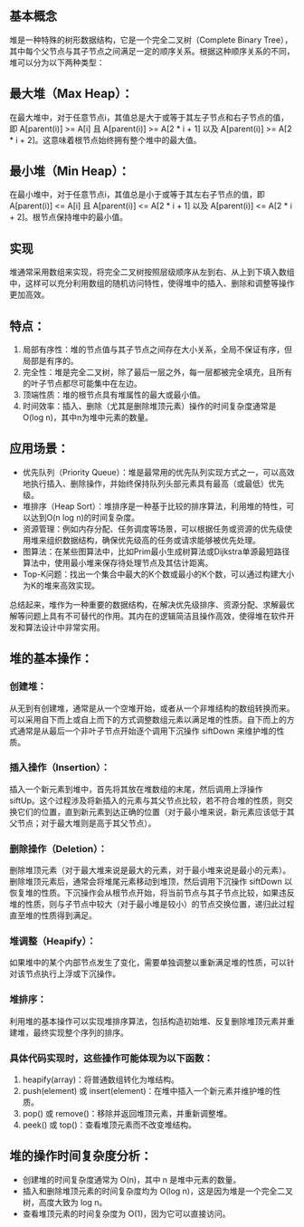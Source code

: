 ## 基本概念

堆是一种特殊的树形数据结构，它是一个完全二叉树（Complete Binary Tree），其中每个父节点与其子节点之间满足一定的顺序关系。根据这种顺序关系的不同，堆可以分为以下两种类型：

## 最大堆（Max Heap）：

在最大堆中，对于任意节点i，其值总是大于或等于其左子节点和右子节点的值，即 A[parent(i)] >= A[i] 且 A[parent(i)] >= A[2 * i + 1] 以及 A[parent(i)] >= A[2 * i + 2]。这意味着根节点始终拥有整个堆中的最大值。

## 最小堆（Min Heap）：

在最小堆中，对于任意节点i，其值总是小于或等于其左右子节点的值，即 A[parent(i)] <= A[i] 且 A[parent(i)] <= A[2 * i + 1] 以及 A[parent(i)] <= A[2 * i + 2]。根节点保持堆中的最小值。

## 实现

堆通常采用数组来实现，将完全二叉树按照层级顺序从左到右、从上到下填入数组中，这样可以充分利用数组的随机访问特性，使得堆中的插入、删除和调整等操作更加高效。

## 特点：

1. 局部有序性：堆的节点值与其子节点之间存在大小关系，全局不保证有序，但局部是有序的。
2. 完全性：堆是完全二叉树，除了最后一层之外，每一层都被完全填充，且所有的叶子节点都尽可能集中在左边。
3. 顶端性质：堆的根节点具有堆属性的最大或最小值。
4. 时间效率：插入、删除（尤其是删除堆顶元素）操作的时间复杂度通常是O(log n)，其中n为堆中元素的数量。

## 应用场景：

- 优先队列（Priority Queue）：堆是最常用的优先队列实现方式之一，可以高效地执行插入、删除操作，并始终保持队列头部元素具有最高（或最低）优先级。
- 堆排序（Heap Sort）：堆排序是一种基于比较的排序算法，利用堆的特性，可以达到O(n log n)的时间复杂度。
- 资源管理：例如内存分配、任务调度等场景，可以根据任务或资源的优先级使用堆来组织数据结构，确保优先级高的任务或请求能够被优先处理。
- 图算法：在某些图算法中，比如Prim最小生成树算法或Dijkstra单源最短路径算法中，使用最小堆来保存待处理节点及其估计距离。
- Top-K问题：找出一个集合中最大的K个数或最小的K个数，可以通过构建大小为K的堆来高效实现。

总结起来，堆作为一种重要的数据结构，在解决优先级排序、资源分配、求解最优解等问题上具有不可替代的作用。其内在的逻辑简洁且操作高效，使得堆在软件开发和算法设计中非常实用。

## 堆的基本操作：

### 创建堆：

从无到有创建堆，通常是从一个空堆开始，或者从一个非堆结构的数组转换而来。可以采用自下而上或自上而下的方式调整数组元素以满足堆的性质。自下而上的方式通常是从最后一个非叶子节点开始逐个调用下沉操作 siftDown 来维护堆的性质。

### 插入操作（Insertion）：

插入一个新元素到堆中，首先将其放在堆数组的末尾，然后调用上浮操作 siftUp。这个过程涉及将新插入的元素与其父节点比较，若不符合堆的性质，则交换它们的位置，直到新元素到达正确的位置（对于最小堆来说，新元素应该低于其父节点；对于最大堆则是高于其父节点）。

### 删除操作（Deletion）：

删除堆顶元素（对于最大堆来说是最大的元素，对于最小堆来说是最小的元素）。删除堆顶元素后，通常会将堆尾元素移动到堆顶，然后调用下沉操作 siftDown 以恢复堆的性质。下沉操作会从根节点开始，将当前节点与其子节点比较，如果违反堆的性质，则与子节点中较大（对于最小堆是较小）的节点交换位置，递归此过程直至堆的性质得到满足。

### 堆调整（Heapify）：

如果堆中的某个内部节点发生了变化，需要单独调整以重新满足堆的性质，可以针对该节点执行上浮或下沉操作。

### 堆排序：

利用堆的基本操作可以实现堆排序算法，包括构造初始堆、反复删除堆顶元素并重建堆，最终实现整个序列的排序。

### 具体代码实现时，这些操作可能体现为以下函数：

1. heapify(array)：将普通数组转化为堆结构。
2. push(element) 或 insert(element)：在堆中插入一个新元素并维护堆的性质。
3. pop() 或 remove()：移除并返回堆顶元素，并重新调整堆。
4. peek() 或 top()：查看堆顶元素而不改变堆结构。

## 堆的操作时间复杂度分析：

- 创建堆的时间复杂度通常为 O(n)，其中 n 是堆中元素的数量。
- 插入和删除堆顶元素的时间复杂度均为 O(log n)，这是因为堆是一个完全二叉树，高度大致为 log n。
- 查看堆顶元素的时间复杂度为 O(1)，因为它可以直接访问。
